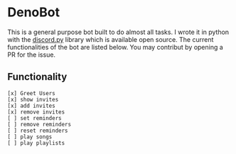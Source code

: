 # DenoBot
This is a general purpose bot built to do almost all tasks. I wrote it in python with the [discord.py](https://discordpy.readthedocs.io/en/stable/api.html) library which is available open source. The current functionalities of the bot are listed below. You may contribut by opening a PR for the issue.

## Functionality
    [x] Greet Users
    [x] show invites
    [x] add invites
    [x] remove invites
    [ ] set reminders
    [ ] remove reminders
    [ ] reset reminders
    [ ] play songs
    [ ] play playlists